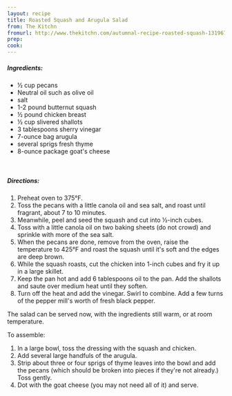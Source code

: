 ```yaml
---
layout: recipe
title: Roasted Squash and Arugula Salad
from: The Kitchn
fromurl: http://www.thekitchn.com/autumnal-recipe-roasted-squash-131967
prep: 
cook: 
---
```


##### Ingredients:

* ½ cup pecans
* Neutral oil such as olive oil
* salt
* 1-2 pound butternut squash
* ½ pound chicken breast
* ½ cup slivered shallots
* 3 tablespoons sherry vinegar
* 7-ounce bag arugula
* several sprigs fresh thyme
* 8-ounce package goat's cheese

<br>

##### Directions:

1. Preheat oven to 375°F.
2. Toss the pecans with a little canola oil and sea salt, and roast until fragrant, about 7 to 10 minutes.
3. Meanwhile, peel and seed the squash and cut into ½-inch cubes. 
4. Toss with a little canola oil on two baking sheets (do not crowd) and sprinkle with more of the sea salt. 
5. When the pecans are done, remove from the oven, raise the temperature to 425°F and roast the squash until it's soft and the edges are deep brown.
6. While the squash roasts, cut the chicken into 1-inch cubes and fry it up in a large skillet.
7. Keep the pan hot and add 6 tablespoons oil to the pan. Add the shallots and saute over medium heat until they soften. 
8. Turn off the heat and add the vinegar. Swirl to combine. Add a few turns of the pepper mill's worth of fresh black pepper.

The salad can be served now, with the ingredients still warm, or at room temperature. 

To assemble: 
1. In a large bowl, toss the dressing with the squash and chicken. 
2. Add several large handfuls of the arugula. 
3. Strip about three or four sprigs of thyme leaves into the bowl and add the pecans (which should be broken into pieces if they're not already.) Toss gently. 
4. Dot with the goat cheese (you may not need all of it) and serve.
